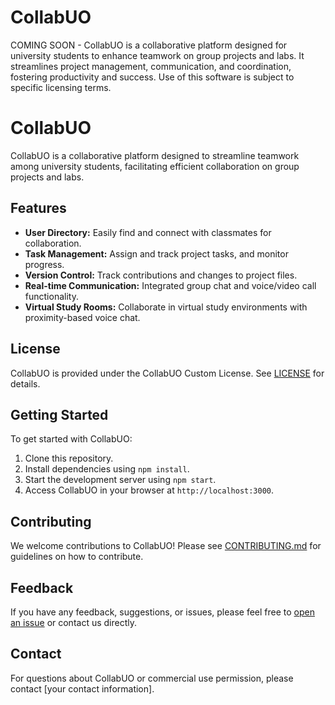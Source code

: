 # CollabUO
COMING SOON - CollabUO is a collaborative platform designed for university students to enhance teamwork on group projects and labs. It streamlines project management, communication, and coordination, fostering productivity and success. Use of this software is subject to specific licensing terms.

# CollabUO

CollabUO is a collaborative platform designed to streamline teamwork among university students, facilitating efficient collaboration on group projects and labs.

## Features

- **User Directory:** Easily find and connect with classmates for collaboration.
- **Task Management:** Assign and track project tasks, and monitor progress.
- **Version Control:** Track contributions and changes to project files.
- **Real-time Communication:** Integrated group chat and voice/video call functionality.
- **Virtual Study Rooms:** Collaborate in virtual study environments with proximity-based voice chat.

## License

CollabUO is provided under the CollabUO Custom License. See [LICENSE](LICENSE) for details.

## Getting Started

To get started with CollabUO:

1. Clone this repository.
2. Install dependencies using `npm install`.
3. Start the development server using `npm start`.
4. Access CollabUO in your browser at `http://localhost:3000`.

## Contributing

We welcome contributions to CollabUO! Please see [CONTRIBUTING.md](CONTRIBUTING.md) for guidelines on how to contribute.

## Feedback

If you have any feedback, suggestions, or issues, please feel free to [open an issue](https://github.com/yourusername/collabuo/issues/new) or contact us directly.

## Contact

For questions about CollabUO or commercial use permission, please contact [your contact information].

